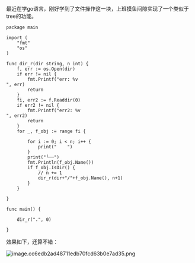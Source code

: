 
<BlogInfo id="406" title="go语言实现tree功能" author="白日梦想猿" pv=0 read_times=0 pre_cost_time="26" category="golang" tag_list="['']" create_time="2022.10.12 16:39:25.491062" update_time="2023.04.06 22:32:06.634953" />

最近在学go语言，刚好学到了文件操作这一块，上班摸鱼间隙实现了一个类似于tree的功能。


```golang
package main

import (
	"fmt"
	"os"
)

func dir_r(dir string, n int) {
	f, err := os.Open(dir)
	if err != nil {
		fmt.Printf("err: %v
", err)
		return
	}
	fi, err2 := f.Readdir(0)
	if err2 != nil {
		fmt.Printf("err2: %v
", err2)
		return
	}
	for _, f_obj := range fi {

		for i := 0; i < n; i++ {
			print("    ")
		}
		print("└──")
		fmt.Println(f_obj.Name())
		if f_obj.IsDir() {
			// n += 1
			dir_r(dir+"/"+f_obj.Name(), n+1)
		}
	}

}

func main() {

	dir_r(".", 0)

}
```

效果如下，还算不错：

![image.cc6edb2ad48711edb70fcd63b0e7ad35.png](http://www.lll.plus/media/image/2023/04/06/image.cc6edb2ad48711edb70fcd63b0e7ad35.png)


